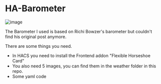 # HA-Barometer
![image](https://github.com/WaarlandIT/HA-Barometer/assets/53364386/d956de98-d586-4d96-8297-f7bc9a76ebea)

The Barometer I used is based on Richi Bowzer's barometer but couldn't find his original post anymore. 

There are some things you need.
- In HACS you need to install the Frontend addon "Flexible Horseshoe Card"
- You also need 5 images, you can find them in the weather folder in this repo.
- Some yaml code
   
